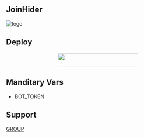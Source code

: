 ## JoinHider

![logo](https://telegra.ph/file/618a1a11f70ec0a3d137d.jpg)

## Deploy

<p align="center"><a href="https://heroku.com/deploy?template=https://github.com/TechnicalHunter/JoinHider"> <img src="https://img.shields.io/badge/Deploy%20To%20Heroku-black?style=for-the-badge&logo=heroku" width="220" height="38.45"/></a></p>

## Manditary Vars 


- BOT_TOKEN


## Support 
  [GROUP](https://t.me/BotDevlopers)
